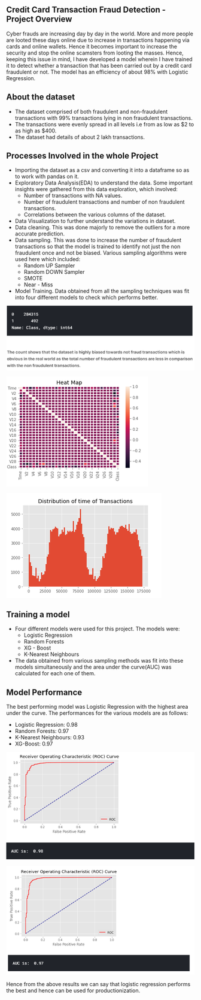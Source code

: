 ## Credit Card Transaction Fraud Detection - Project Overview

Cyber frauds are increasing day by day in the world. More and more people are looted these days online due to increase in transactions happening via cards and online wallets. Hence
it becomes important to increase the security and stop the online scamsters from looting the masses. Hence, keeping this issue in mind, I have developed a model wherein I have trained it
to detect whether a transaction that has been carried out by a credit card fraudulent or not. The model has an efficiency of about 98% with Logistic Regression.

## About the dataset
* The dataset comprised of both fraudulent and non-fraudulent transactions with 99% transactions lying in non fraudulent transactions.
* The transactions were evenly spread in all levels i.e from as low as $2 to as high as $400.
* The dataset had details of about 2 lakh transactions.

## Processes Involved in the whole Project
* Importing the dataset as a csv and converting it into a dataframe so as to work with pandas on it.
* Exploratory Data Analysis(EDA) to understand the data. Some important insights were gathered from this data exploration, which involved:
    * Number of transactions with NA values.
    * Number of fraudulent transactions and number of non fraudulent transactions.
    * Correlations between the various columns of the dataset.
* Data Visualization to further understand the variations in dataset.
* Data cleaning. This was done majorly to remove the outliers for a more accurate prediction.
* Data sampling. This was done to increase the number of fraudulent transactions so that the model is trained to identify not just the non fraudulent once and not be biased. Various
sampling algorithms were used here which included:
    * Random UP Sampler
    * Random DOWN Sampler
    * SMOTE
    * Near - Miss
* Model Training. Data obtained from all the sampling techniques was fit into four different models to check which performs better.

![alt text](https://github.com/Rahul-Khairnar/Credit-Card-Fraud-Detection/blob/master/Photos/1.PNG "Number of Frauds and Non Frauds")

![alt text](https://github.com/Rahul-Khairnar/Credit-Card-Fraud-Detection/blob/master/Photos/Corr.PNG "Correlations between various values of the dataset")

![alt text](https://github.com/Rahul-Khairnar/Credit-Card-Fraud-Detection/blob/master/Photos/time.PNG "Correlations between various values of the dataset")



## Training a model

* Four different models were used for this project. The models were:
    * Logistic Regression
    * Random Forests
    * XG - Boost
    * K-Nearest Neighbours
* The data obtained from various sampling methods was fit into these models simultaneously and the area under the curve(AUC) was calculated for each one of them. 

## Model Performance

The best performing model was Logistic Regression with the highest area under the curve. The performances for the various models are as follows:
* Logistic Regression: 0.98
* Random Forests: 0.97
* K-Nearest Neighbours: 0.93
* XG-Boost: 0.97


![alt text](https://github.com/Rahul-Khairnar/Credit-Card-Fraud-Detection/blob/master/Photos/auc1.PNG "Correlations between various values of the dataset")

![alt text](https://github.com/Rahul-Khairnar/Credit-Card-Fraud-Detection/blob/master/Photos/auc2.PNG "Correlations between various values of the dataset")

Hence from the above results we can say that logistic regression performs the best and hence can be used for productionization.
 
